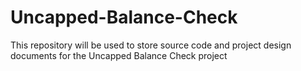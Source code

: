 # Uncapped-Balance-Check
This repository will be used to store source code and project design documents for the Uncapped Balance Check project
